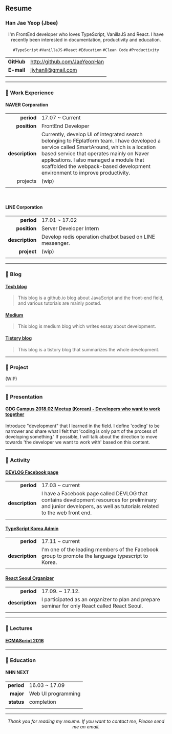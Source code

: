 ## Resume

### Han Jae Yeop (Jbee)

<div align="center">

I'm FrontEnd developer who loves TypeScript, VanillaJS and React. I have recently been interested in documentation, productivity and education.

`#TypeScript` `#VanillaJS` `#React` `#Education` `#Clean Code` `#Productivity`

</div>

|            |                              |
| :--------: | ---------------------------- |
| **GitHub** | http://github.com/JaeYeopHan |
| **E-mail** | ljyhanll@gmail.com           |
|            |                              |

---

### :lemon: Work Experience

#### NAVER Corporation

|                 |                                                                                                                                                                                                                                                                                                                  |
| --------------: | ---------------------------------------------------------------------------------------------------------------------------------------------------------------------------------------------------------------------------------------------------------------------------------------------------------------- |
| **period**      | 17.07 ~ Current                                                                                                                                                                                                                                                                                                  |
| **position**    | FrontEnd Developer                                                                                                                                                                                                                                                                                               |
| **description** | Currently, develop UI of integrated search belonging to FEplatform team. I have developed a service called SmartAround, which is a location based service that operates mainly on Naver applications. I also managed a module that scaffolded the webpack-based development environment to improve productivity. |
| projects        | (wip)                                                                                                                                                                                                                                                                                                            |
|                 |                                                                                                                                                                                                                                                                                                                  |

<br/>

#### LINE Corporation

|                 |                                                          |
| --------------: | -------------------------------------------------------- |
| **period**      | 17.01 ~ 17.02                                            |
| **position**    | Server Developer Intern                                  |
| **description** | Develop redis operation chatbot based on LINE messenger. |
| **project**     | (wip)                                                    |
|                 |                                                          |

---

### :tangerine: Blog

#### [Tech blog](https://jaeyeophan.github.io)

> This blog is a github.io blog about JavaScript and the front-end field, and various tutorials are mainly posted.

#### [Medium](https://medium.com/@Jbee_)

> This blog is medium blog which writes essay about development.

#### [Tistory blog](http://asfirstalways.tistory.com/)

> This blog is a tistory blog that summarizes the whole development.

---

### :watermelon: Project

(WIP)

---

### :eggplant: Presentation

#### [GDG Campus 2018.02 Meetup (Korean) - Developers who want to work together](https://speakerdeck.com/jaeyeophan/gdg-campus-2018-meetup-balpyojaryo-hamgge-ilhago-sipeun-gaebalja)

Introduce "development" that I learned in the field. I define 'coding' to be narrower and share what I felt that 'coding is only part of the process of developing something.' If possible, I will talk about the direction to move towards 'the developer we want to work with' based on this content.

---

### :cherries: Activity

#### [DEVLOG Facebook page](https://www.facebook.com/Jbee.dev/)

|                 |                                                                                                                                                                    |
| --------------: | ------------------------------------------------------------------------------------------------------------------------------------------------------------------ |
| **period**      | 17.03 ~ current                                                                                                                                                    |
| **description** | I have a Facebook page called DEVLOG that contains development resources for preliminary and junior developers, as well as tutorials related to the web front end. |
|                 |                                                                                                                                                                    |

#### [TypeScript Korea Admin](https://www.facebook.com/groups/TSKorea/)

|                 |                                                                                                   |
| --------------: | ------------------------------------------------------------------------------------------------- |
| **period**      | 17.11 ~ current                                                                                   |
| **description** | I'm one of the leading members of the Facebook group to promote the language typescript to Korea. |
|                 |                                                                                                   |

#### [React Seoul Organizer](http://seoul.reactjs.kr/)

|                 |                                                                                               |
| --------------: | --------------------------------------------------------------------------------------------- |
| **period**      | 17.09. ~ 17.12.                                                                               |
| **description** | I participated as an organizer to plan and prepare seminar for only React called React Seoul. |
|                 |                                                                                               |

---

### :grapes: Lectures

#### [ECMAScript 2016](https://www.slideshare.net/JaeYeopHan/es6-1-let-const)

---

### :peach: Education

#### NHN NEXT

|            |                    |
| ---------: | ------------------ |
| **period** | 16.03 ~ 17.09      |
| **major**  | Web UI programming |
| **status** | completion         |
|            |                    |

---

<div align="center">

_Thank you for reading my resume. If you want to contact me, Please send me an email._

</div>

